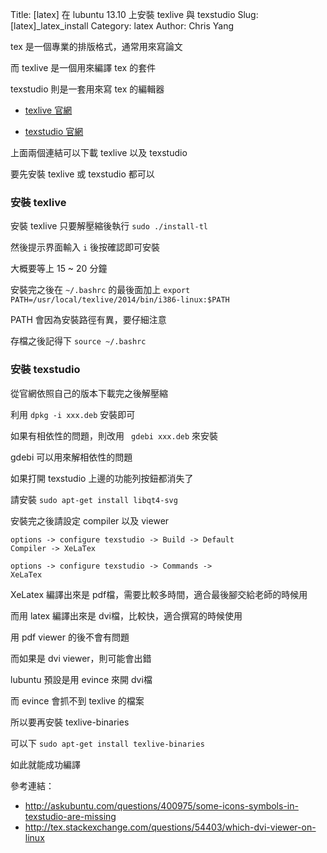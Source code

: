 Title: [latex] 在 lubuntu 13.10 上安裝 texlive 與 texstudio
Slug: [latex]_latex_install
Category: latex
Author: Chris Yang

tex 是一個專業的排版格式，通常用來寫論文

而 texlive 是一個用來編譯 tex 的套件

texstudio 則是一套用來寫 tex 的編輯器

- <a href="https://www.tug.org/texlive/" target="_blank">texlive 官網</a>

- <a href="http://texstudio.sourceforge.net/" target="_blank">texstudio 官網</a>

上面兩個連結可以下載 texlive 以及 texstudio

要先安裝 texlive 或 texstudio 都可以

### 安裝 texlive

安裝 texlive 只要解壓縮後執行 <code>sudo ./install-tl</code>

然後提示界面輸入 <code>i</code> 後按確認即可安裝

大概要等上 15 ~ 20 分鐘

安裝完之後在 <code>~/.bashrc</code> 的最後面加上 <code>export PATH=/usr/local/texlive/2014/bin/i386-linux:$PATH </code>

PATH 會因為安裝路徑有異，要仔細注意

存檔之後記得下 <code>source ~/.bashrc</code>

### 安裝 texstudio

從官網依照自己的版本下載完之後解壓縮

利用 <code>dpkg -i xxx.deb</code> 安裝即可

如果有相依性的問題，則改用 <code> gdebi xxx.deb</code> 來安裝

gdebi 可以用來解相依性的問題

如果打開 texstudio 上邊的功能列按鈕都消失了

請安裝 <code>sudo apt-get install libqt4-svg</code>

安裝完之後請設定 compiler 以及 viewer

<code>options -> configure texstudio ->  Build -> Default Compiler -> XeLaTex</code> 


<code>options -> configure texstudio ->  Commands -> XeLaTex</code>

XeLatex 編譯出來是 pdf檔，需要比較多時間，適合最後腳交給老師的時候用

而用 latex 編譯出來是 dvi檔，比較快，適合撰寫的時候使用

用 pdf viewer 的後不會有問題

而如果是 dvi viewer，則可能會出錯

lubuntu 預設是用 evince 來開 dvi檔

而 evince 會抓不到 texlive 的檔案

所以要再安裝 texlive-binaries

可以下 <code>sudo apt-get install texlive-binaries</code>

如此就能成功編譯

參考連結：

- <a href="http://askubuntu.com/questions/400975/some-icons-symbols-in-texstudio-are-missing" target="_blank">http://askubuntu.com/questions/400975/some-icons-symbols-in-texstudio-are-missing</a>
-  <a href="http://tex.stackexchange.com/questions/54403/which-dvi-viewer-on-linux" target="_blank">http://tex.stackexchange.com/questions/54403/which-dvi-viewer-on-linux</a>